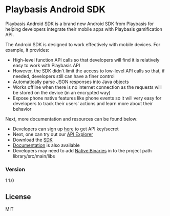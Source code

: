 # Playbasis Android SDK

Playbasis Android SDK is a brand new Android SDK from Playbasis for helping developers integrate their mobile apps with Playbasis gamification API.

The Android SDK is designed to work effectively with mobile devices. For example, it provides:

  - High-level function API calls so that developers will find it is relatively easy to work with Playbasis API
  - However, the SDK didn't limit the access to low-level API calls so that, if needed, developers still can have a finer control
  - Automatically parse JSON responses into Java objects
  - Works offline when there is no internet connection as the requests will be stored on the device (in an encrypted way)
  - Expose phone native features like phone events so it will very easy for developers to track their users' actions and learn more about their behavior

Next, more documentation and resources can be found below:

  - Developers can sign up [here] to get API key/secret
  - Next, one can try out our [API Explorer]
  - Download the [SDK]
  - [Documentation] is also available
  - Developers may need to add [Native Binaries] in to the project path library/src/main/libs

### Version
1.1.0

License
----

MIT

[here]:https://www.pbapp.net/login#register
[API Explorer]:http://doc.playbasis.com/pbapp
[SDK]:http://playbasis.com/sdk
[Documentation]:http://dev.playbasis.com
[Native Binaries]:https://raw.github.com/facebook/conceal/gh-pages/downloads/libs.zip
